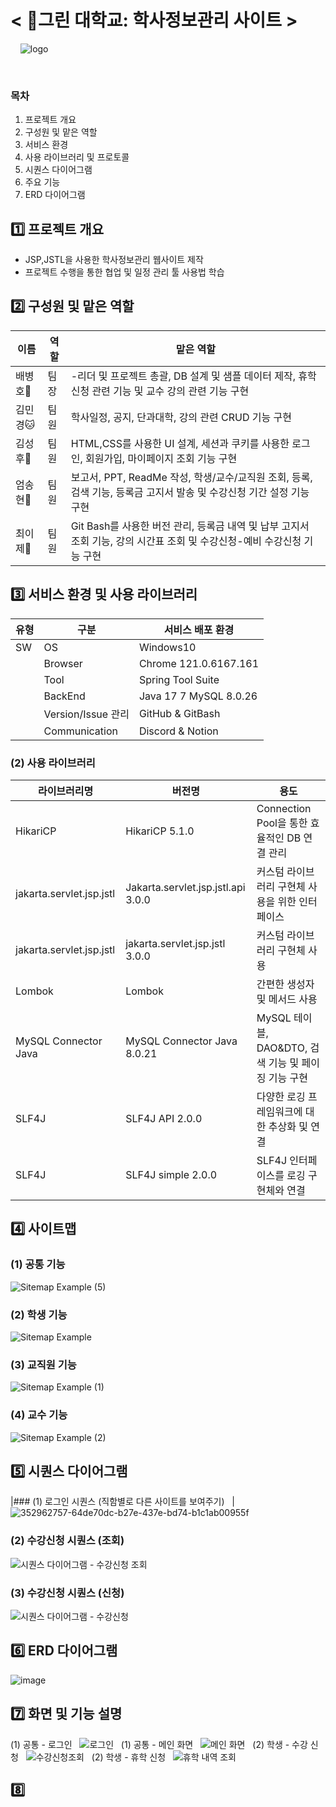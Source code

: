 
# < 🏫그린 대학교: 학사정보관리 사이트 >
&nbsp; 
&nbsp;
![logo](https://github.com/user-attachments/assets/b923df9c-cade-4ea3-896d-0ff97033363e)

&nbsp;
### 목차
1. 프로젝트 개요
2. 구성원 및 맡은 역할
3. 서비스 환경
4. 사용 라이브러리 및 프로토콜
5. 시퀀스 다이어그램
6. 주요 기능
7. ERD 다이어그램
&nbsp; 
## 1️⃣ 프로젝트 개요
* JSP,JSTL을 사용한 학사정보관리 웹사이트 제작
* 프로젝트 수행을 통한 협업 및 일정 관리 툴 사용법 학습
&nbsp; 
## 2️⃣ 구성원 및 맡은 역할
|이름|역할|맡은 역할|
|------|---|---|
|배병호🐸|팀장| -리더 및 프로젝트 총괄, DB 설계 및 샘플 데이터 제작, 휴학신청 관련 기능 및 교수 강의 관련 기능 구현  |
|김민경🐱|팀원| 학사일정, 공지, 단과대학, 강의 관련 CRUD 기능 구현 |
|김성후🐻|팀원| HTML,CSS를 사용한 UI 설계, 세션과 쿠키를 사용한 로그인, 회원가입, 마이페이지 조회 기능 구현 |
|엄송현🐹|팀원| 보고서, PPT, ReadMe 작성, 학생/교수/교직원 조회, 등록, 검색 기능, 등록금 고지서 발송 및 수강신청 기간 설정 기능 구현 |
|최이제🐺|팀원| Git Bash를 사용한 버전 관리, 등록금 내역 및 납부 고지서 조회 기능, 강의 시간표 조회 및 수강신청-예비 수강신청 기능 구현 |
## 3️⃣ 서비스 환경 및 사용 라이브러리
|유형|구분|서비스 배포 환경|
|------|---|---|
|SW|OS| Windows10 |
||Browser| Chrome 121.0.6167.161 |
||Tool| Spring Tool Suite |
||BackEnd| Java 17 7 MySQL 8.0.26 |
||Version/Issue 관리| GitHub & GitBash |
||Communication| Discord & Notion|
### (2) 사용 라이브러리
|라이브러리명|버전명|용도|
|------|---|---|
|HikariCP|HikariCP 5.1.0| Connection Pool을 통한 효율적인 DB 연결 관리 |
|jakarta.servlet.jsp.jstl|Jakarta.servlet.jsp.jstl.api 3.0.0| 커스텀 라이브러리 구현체 사용을 위한 인터페이스 |
|jakarta.servlet.jsp.jstl|jakarta.servlet.jsp.jstl 3.0.0| 커스텀 라이브러리 구현체 사용 |
|Lombok|Lombok| 간편한 생성자 및 메서드 사용 |
|MySQL Connector Java|MySQL Connector Java 8.0.21| MySQL 테이블, DAO&DTO, 검색 기능 및 페이징 기능 구현 |
|SLF4J|SLF4J API 2.0.0| 다양한 로깅 프레임워크에 대한 추상화 및 연결 |커스텀 라이브러리 구현체|
|SLF4J|SLF4J simple 2.0.0| SLF4J 인터페이스를 로깅 구현체와 연결 |커스텀 라이브러리 구현체 사용을 위한 인터페이스|

## 4️⃣ 사이트맵
### (1) 공통 기능
![Sitemap Example (5)](https://github.com/user-attachments/assets/ee100bab-b1d3-42dd-aea2-fd6dffe1291c)

### (2) 학생 기능
![Sitemap Example](https://github.com/user-attachments/assets/25a5cc2a-b4d2-4d7f-ba09-0bd06e2d6f76)

### (3) 교직원 기능
![Sitemap Example (1)](https://github.com/user-attachments/assets/c54f478e-654a-4b04-bea0-0075a486a850)

### (4) 교수 기능
![Sitemap Example (2)](https://github.com/user-attachments/assets/67040582-2b99-43c6-97f3-2a09708628be)


## 5️⃣ 시퀀스 다이어그램
|### (1) 로그인 시퀀스 (직함별로 다른 사이트를 보여주기) &nbsp;
|![352962757-64de70dc-b27e-437e-bd74-b1c1ab00955f](https://github.com/user-attachments/assets/e110ed64-c948-4191-8a9d-6e8f626b8cfa) &nbsp;
### (2) 수강신청 시퀀스 (조회) &nbsp;
![시퀀스 다이어그램 - 수강신청 조회](https://github.com/user-attachments/assets/0a205c41-6601-4adf-b2c5-8ea595a36ada) &nbsp;
### (3) 수강신청 시퀀스 (신청) &nbsp;
![시퀀스 다이어그램 - 수강신청](https://github.com/user-attachments/assets/66cf7af1-4c5a-4536-ba82-0e03c6963d69) &nbsp;
## 6️⃣ ERD 다이어그램 &nbsp;
![image](https://github.com/user-attachments/assets/c5fbc0f5-5a6a-41f2-bf96-e0d49d4ceb34) &nbsp;
## 7️⃣ 화면 및 기능 설명 &nbsp;
(1) 공통 - 로그인 &nbsp;
![로그인](https://github.com/user-attachments/assets/bf23b481-f332-4d10-a428-905937ec026c) &nbsp;
(1) 공통 - 메인 화면 &nbsp;
![메인 화면](https://github.com/user-attachments/assets/d38c4d53-ff37-4873-8585-d330cacfa2a4) &nbsp;
(2) 학생 - 수강 신청 &nbsp;
![수강신청조회](https://github.com/user-attachments/assets/869f4344-1d31-4d52-9814-7b4a413f17c4) &nbsp;
(2) 학생 - 휴학 신청  &nbsp;
![휴학 내역 조회](https://github.com/user-attachments/assets/7254cc85-4e67-4bbc-9b7c-f83ebf46305b) &nbsp;

## 8️⃣

